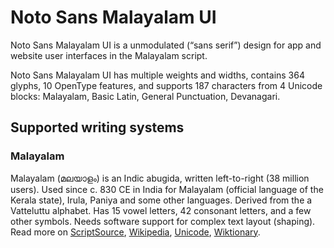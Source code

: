 
# Noto Sans Malayalam UI

Noto Sans Malayalam UI is a unmodulated (“sans serif”) design for app and website user interfaces in the Malayalam script. 

Noto Sans Malayalam UI has multiple weights and widths, contains 364 glyphs, 10 OpenType features, and supports 187 characters from 4 Unicode blocks: Malayalam, Basic Latin, General Punctuation, Devanagari.


## Supported writing systems


### Malayalam

Malayalam (മലയാളം) is an Indic abugida, written left-to-right (38 million users). Used since c. 830 CE in India for Malayalam (official language of the Kerala state), Irula, Paniya and some other languages. Derived from the a Vatteluttu alphabet. Has 15 vowel letters, 42 consonant letters, and a few other symbols. Needs software support for complex text layout (shaping). Read more on [ScriptSource](https://scriptsource.org/scr/Mlym), [Wikipedia](https://en.wikipedia.org/wiki/ISO_15924:Mlym), [Unicode](https://www.unicode.org/versions/Unicode13.0.0/ch12.pdf#G22346), [Wiktionary](https://en.wiktionary.org/wiki/Category:Malayalam_script).

